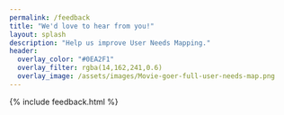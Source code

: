 ```yaml
---
permalink: /feedback
title: "We'd love to hear from you!"
layout: splash
description: "Help us improve User Needs Mapping."
header: 
  overlay_color: "#0EA2F1"
  overlay_filter: rgba(14,162,241,0.6)
  overlay_image: /assets/images/Movie-goer-full-user-needs-map.png
---
```


{% include feedback.html %}
